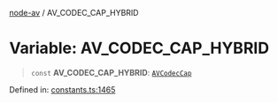 [node-av](../globals.md) / AV\_CODEC\_CAP\_HYBRID

# Variable: AV\_CODEC\_CAP\_HYBRID

> `const` **AV\_CODEC\_CAP\_HYBRID**: [`AVCodecCap`](../type-aliases/AVCodecCap.md)

Defined in: [constants.ts:1465](https://github.com/seydx/av/blob/f8631fc881b394300b1479f511d55cf1c370a87f/src/constants/constants.ts#L1465)

